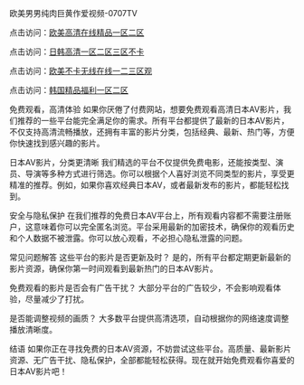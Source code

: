 欧美男男纯肉巨黄作爱视频-0707TV

点击访问：<a href="https://tfda.pages.dev/">欧美高清在线精品一区二区</a>

点击访问：<a href="https://bsdf-5f5.pages.dev/">日韩高清一区二区三区不卡</a>

点击访问：<a href="https://cfad.pages.dev/">欧美不卡无线在线一二三区观</a>

点击访问：<a href="https://gfd-5xg.pages.dev/">韩国精品福利一区二区</a>



免费观看，高清体验
如果你厌倦了付费网站，想要免费观看高清日本AV影片，我们推荐的一些平台能完全满足你的需求。所有平台都提供了最新的日本AV影片，不仅支持高清流畅播放，还拥有丰富的影片分类，包括经典、最新、热门等，方便你快速找到感兴趣的影片。

日本AV影片，分类更清晰
我们精选的平台不仅提供免费电影，还能按类型、演员、导演等多种方式进行筛选。你可以根据个人喜好浏览不同类型的影片，享受更精准的推荐。例如，如果你喜欢经典日本AV，或者最新发布的影片，都能轻松找到。

安全与隐私保护
在我们推荐的免费日本AV平台上，所有观看内容都不需要注册账户，这意味着你可以完全匿名浏览。平台采用最新的加密技术，确保你的观看历史和个人数据不被泄露。你可以放心观看，不必担心隐私泄露的问题。

常见问题解答
这些平台的影片是否更新及时？
是的，所有平台都定期更新最新的影片资源，确保你第一时间观看到最新热门的日本AV影片。

免费观看的影片是否会有广告干扰？
大部分平台的广告较少，不会影响观看体验，尽量减少了打扰。

是否能调整视频的画质？
大多数平台提供高清选项，自动根据你的网络速度调整播放清晰度。

结语
如果你正在寻找免费的日本AV资源，不妨尝试这些平台。高质量、最新影片资源、无广告干扰、隐私保护，全部都能轻松获得。现在就开始免费观看你喜爱的日本AV影片吧！

<span style="display:none;">[Canonical link]( https://github.com/vd20250707/12385 ）</span>
